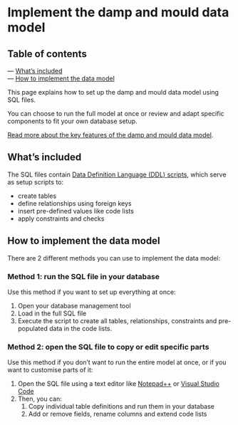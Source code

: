 # Implement the damp and mould data model

## Table of contents

— [What’s included](#whats-included)  
— [How to implement the data model](#how-to-implement-the-data-model)

This page explains how to set up the damp and mould data model using SQL files.

You can choose to run the full model at once or review and adapt specific components to fit your own database setup.

[Read more about the key features of the damp and mould data model](https://github.com/data-futurists/damp-and-mould-standards-concept/blob/main/guidance/Introducing%20the%20damp%20and%20mould%20data%20model.md).

## What’s included

The SQL files contain [Data Definition Language (DDL) scripts](https://github.com/data-futurists/damp-and-mould-standards-concept/tree/main/data%20definition%20language), which serve as setup scripts to:

* create tables  
* define relationships using foreign keys  
* insert pre-defined values like code lists  
* apply constraints and checks

## How to implement the data model

There are 2 different methods you can use to implement the data model:

### Method 1: run the SQL file in your database

Use this method if you want to set up everything at once:

1. Open your database management tool   
2. Load in the full SQL file  
3. Execute the script to create all tables, relationships, constraints and pre-populated data in the code lists.

### Method 2: open the SQL file to copy or edit specific parts 

Use this method if you don’t want to run the entire model at once, or if you want to customise parts of it:

1. Open the SQL file using a text editor like [Notepad++](https://notepad-plus-plus.org/) or [Visual Studio Code](https://code.visualstudio.com/)  
2. Then, you can:  
   1. Copy individual table definitions and run them in your database  
   2. Add or remove fields, rename columns and extend code lists
